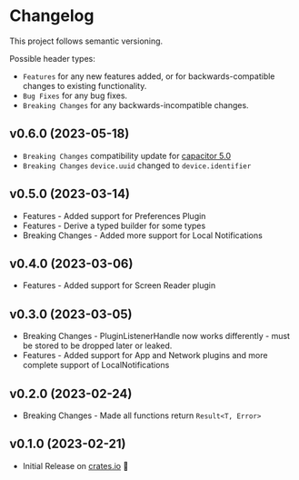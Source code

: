 # Changelog

This project follows semantic versioning.

Possible header types:

- `Features` for any new features added, or for backwards-compatible
  changes to existing functionality.
- `Bug Fixes` for any bug fixes.
- `Breaking Changes` for any backwards-incompatible changes.

## v0.6.0 (2023-05-18)
- `Breaking Changes` compatibility update for [capacitor 5.0](https://capacitorjs.com/docs/updating/5-0)
- `Breaking Changes` `device.uuid` changed to `device.identifier`

## v0.5.0 (2023-03-14)
- Features - Added support for Preferences Plugin
- Features - Derive a typed builder for some types
- Breaking Changes - Added more support for Local Notifications

## v0.4.0 (2023-03-06)
- Features - Added support for Screen Reader plugin

## v0.3.0 (2023-03-05)
- Breaking Changes - PluginListenerHandle now works differently - must be stored to be dropped later or leaked.
- Features - Added support for App and Network plugins and more complete support of LocalNotifications

## v0.2.0 (2023-02-24)
- Breaking Changes - Made all functions return `Result<T, Error>`

## v0.1.0 (2023-02-21)

- Initial Release on [crates.io] :tada:

[crates.io]: https://crates.io/crates/capacitor_bindings
